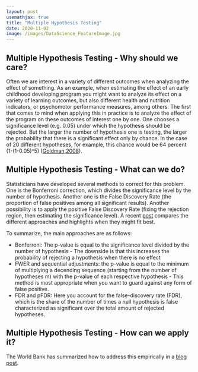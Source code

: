 ```yaml
---
layout: post
usemathjax: true 
title: "Multiple Hypothesis Testing"
date: 2020-11-02
image: /images/DataScience_FeatureImage.jpg
---
```


## Multiple Hypothesis Testing - Why should we care? 

Often we are interest in a variety of different outcomes when analyzing the effect of something. As an example, when estimating the effect of an early childhood developing program you might want to analyze its effect on a variety of learning outcomes, but also different health and nutrition indicators, or psychomotor performance measures, among others. The first that comes to mind when applying this in practice is to analyze the effect of the program on these outcomes of interest one by one. One chooses a significance level (e.g. 0.05) under which the hypothesis should be rejected. But the larger the number of hypothesis one is testing, the larger the probability that there is a significant effect only by chance. In the case of 20 different hypotheses, for example, this chance would be 64 percent (1-(1-0.05)^5) ([Goldman,2008](https://www.stat.berkeley.edu/~mgoldman/Section0402.pdf)). 

## Multiple Hypothesis Testing - What can we do? 

Statisticians have developed several methods to correct for this problem. One is the Bonferroni correction, which divides the significance level by the number of hypothesis. Another one is the False Discovery Rate (the proportion of false positives among all significant results). Another possibility is to apply the positive False Discovery Rate (fixing  the  rejection  region,  then  estimating the significance level). A recent [post](https://medium.com/idinsight-blog/more-outcomes-more-problems-a-practical-guide-to-multiple-hypothesis-testing-in-impact-98da5037b26) compares the different approaches and highlights when they might fit best. 

To summarize, the main approaches are as follows: 
- Bonferroni: The p-value is equal to the significance level divided by the number of hypothesis - The downside is that this increases the probability of rejecting a hypothesis when there is no effect
- FWER and sequential adjustments: the p-value is equal to the minimum of multiplying a decending sequence (starting from the number of hypotheses m) with the p-value of each respective hypothesis - This method is most appropriate when you want to guard against any form of false positive.  
- FDR and pFDR: Here you account for the false-discovery rate (FDR), which is the share of the number of times a null hypothesis is false characterized as significant over the total amount of rejected hypotheses. 

## Multiple Hypothesis Testing - How can we apply it? 

The World Bank has summarized how to address this empirically in a [blog post](https://blogs.worldbank.org/impactevaluations/overview-multiple-hypothesis-testing-commands-stata). 




